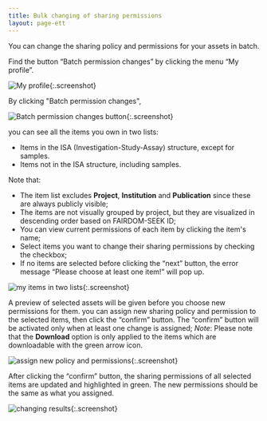 ```yaml
---
title: Bulk changing of sharing permissions
layout: page-ett
---
```



You can change the sharing policy and permissions for your assets in batch.

Find the button “Batch permission changes” by clicking the menu “My profile”.

![My profile](/images/user-guide/bulk-permission-change/link-to-button.png){:.screenshot}

By clicking "Batch permission changes",

![Batch permission changes button](/images/user-guide/bulk-permission-change/button.png){:.screenshot}

you can see all the items you own in two lists: 
* Items in the ISA (Investigation-Study-Assay) structure, except for samples.
* Items not in the ISA structure, including samples.

Note that:
* The item list excludes **Project**, **Institution** and **Publication** since these are always publicly visible;
* The items are not visually grouped by project, but they are visualized in descending order based on FAIRDOM-SEEK ID;
* You can view current permissions of each item by clicking the item's name;
* Select items you want to change their sharing permissions by checking the checkbox;
* If no items are selected before clicking the “next” button, the error message “Please choose at least one item!” will pop up.

![my items in two lists](/images/user-guide/bulk-permission-change/two-lists.png){:.screenshot}

A preview of selected assets will be given before you choose new permissions for them. you can assign new sharing policy and permission to the selected items, then click the “confirm” button. The “confirm” button will be activated only when at least one change is assigned;
*Note*: Please note that the **Download** option is only applied to the items which are downloadable with the green arrow icon. 

![assign new policy and permissions](/images/user-guide/bulk-permission-change/new-policy-and-permission.png){:.screenshot}

After clicking the “confirm” button, the sharing permissions of all selected items are updated and highlighted in green. The new permissions should be the same as what you assigned.

![changing results](/images/user-guide/bulk-permission-change/results.png){:.screenshot}




